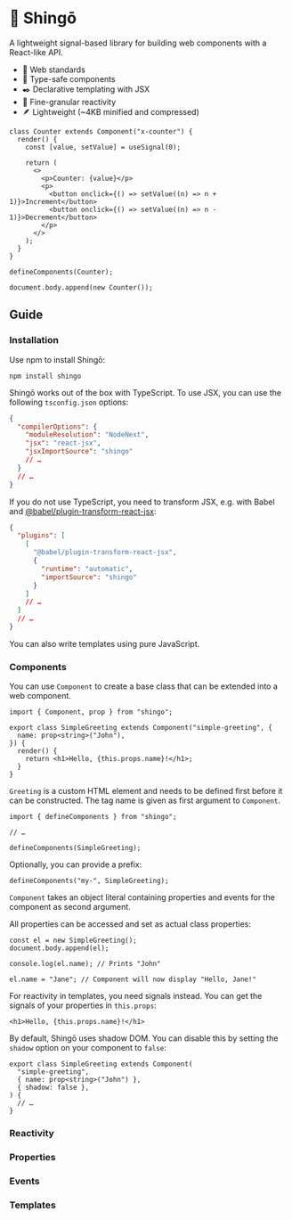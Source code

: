 # 🚥 Shingō

A lightweight signal-based library for building web components with a React-like
API.

- 🌌 Web standards
- 🛟 Type-safe components
- ✒️ Declarative templating with JSX
- 🚥 Fine-granular reactivity
- 🪶 Lightweight (~4KB minified and compressed)

```tsx
class Counter extends Component("x-counter") {
  render() {
    const [value, setValue] = useSignal(0);

    return (
      <>
        <p>Counter: {value}</p>
        <p>
          <button onclick={() => setValue((n) => n + 1)}>Increment</button>
          <button onclick={() => setValue((n) => n - 1)}>Decrement</button>
        </p>
      </>
    );
  }
}

defineComponents(Counter);

document.body.append(new Counter());
```

## Guide

### Installation

Use npm to install Shingō:

```
npm install shingo
```

Shingō works out of the box with TypeScript. To use JSX, you can use the
following `tsconfig.json` options:

```json
{
  "compilerOptions": {
    "moduleResolution": "NodeNext",
    "jsx": "react-jsx",
    "jsxImportSource": "shingo"
    // …
  }
  // …
}
```

If you do not use TypeScript, you need to transform JSX, e.g. with Babel and
[@babel/plugin-transform-react-jsx](https:abeljs.io/docs/babel-plugin-transform-react-jsx):

```json
{
  "plugins": [
    [
      "@babel/plugin-transform-react-jsx",
      {
        "runtime": "automatic",
        "importSource": "shingo"
      }
    ]
    // …
  ]
  // …
}
```

You can also write templates using pure JavaScript.

### Components

You can use `Component` to create a base class that can be extended into a web
component.

```tsx
import { Component, prop } from "shingo";

export class SimpleGreeting extends Component("simple-greeting", {
  name: prop<string>("John"),
}) {
  render() {
    return <h1>Hello, {this.props.name}!</h1>;
  }
}
```

`Greeting` is a custom HTML element and needs to be defined first before it can
be constructed. The tag name is given as first argument to `Component`.

```tsx
import { defineComponents } from "shingo";

// …

defineComponents(SimpleGreeting);
```

Optionally, you can provide a prefix:

```tsx
defineComponents("my-", SimpleGreeting);
```

`Component` takes an object literal containing properties and events for the
component as second argument.

All properties can be accessed and set as actual class properties:

```tsx
const el = new SimpleGreeting();
document.body.append(el);

console.log(el.name); // Prints "John"

el.name = "Jane"; // Component will now display "Hello, Jane!"
```

For reactivity in templates, you need signals instead. You can get the signals
of your properties in `this.props`:

```tsx
<h1>Hello, {this.props.name}!</h1>
```

By default, Shingō uses shadow DOM. You can disable this by setting the `shadow`
option on your component to `false`:

```tsx
export class SimpleGreeting extends Component(
  "simple-greeting",
  { name: prop<string>("John") },
  { shadow: false },
) {
  // …
}
```

### Reactivity

### Properties

### Events

### Templates

